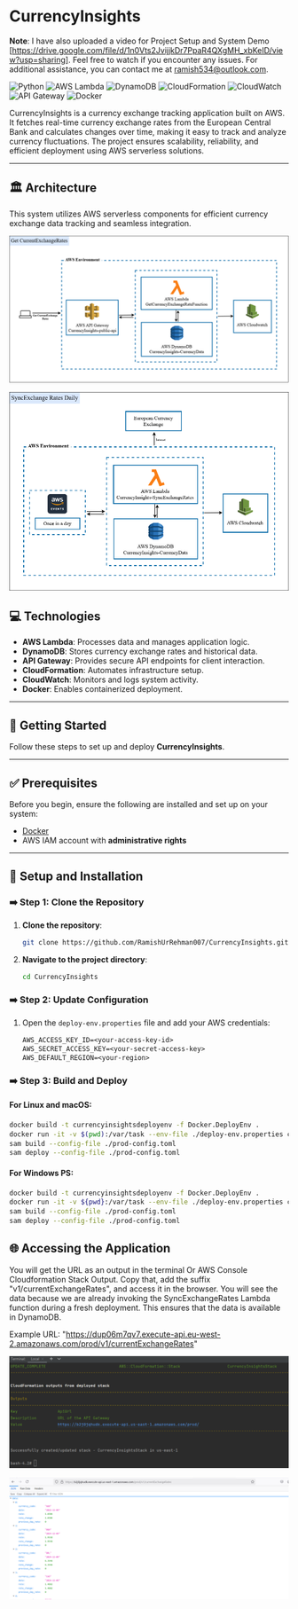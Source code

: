 # CurrencyInsights

**Note**: I have also uploaded a video for Project Setup and System Demo [https://drive.google.com/file/d/1n0Vts2JvijjkDr7PpaR4QXgMH_xbKeID/view?usp=sharing]. Feel free to watch if you encounter any issues. For additional assistance, you can contact me at ramish534@outlook.com.

![Python](https://img.shields.io/badge/Python-3776AB?style=for-the-badge&logo=python)
![AWS Lambda](https://img.shields.io/badge/AWS%20Lambda-FF9900?style=for-the-badge&logo=awslambda)
![DynamoDB](https://img.shields.io/badge/DynamoDB-4053D6?style=for-the-badge&logo=amazondynamodb)
![CloudFormation](https://img.shields.io/badge/CloudFormation-F05C79?style=for-the-badge&logo=amazonaws)
![CloudWatch](https://img.shields.io/badge/CloudWatch-FF4F8B?style=for-the-badge&logo=amazonaws)
![API Gateway](https://img.shields.io/badge/API%20Gateway-FF9900?style=for-the-badge&logo=amazonaws)
![Docker](https://img.shields.io/badge/Docker-2496ED?style=for-the-badge&logo=docker)

CurrencyInsights is a currency exchange tracking application built on AWS. It fetches real-time currency exchange rates from the European Central Bank and calculates changes over time, making it easy to track and analyze currency fluctuations. The project ensures scalability, reliability, and efficient deployment using AWS serverless solutions.

---

## 🏛 Architecture

This system utilizes AWS serverless components for efficient currency exchange data tracking and seamless integration.

![GetCurrentExchangeRatesEndpoint](images/current_exchange_rates.png)

![SyncExchangeRatesJob](images/sync_exchange_rates.png)

## 💻 Technologies

- **AWS Lambda**: Processes data and manages application logic.
- **DynamoDB**: Stores currency exchange rates and historical data.
- **API Gateway**: Provides secure API endpoints for client interaction.
- **CloudFormation**: Automates infrastructure setup.
- **CloudWatch**: Monitors and logs system activity.
- **Docker**: Enables containerized deployment.

---

## 🚀 Getting Started

Follow these steps to set up and deploy **CurrencyInsights**.

---

## ✅ Prerequisites

Before you begin, ensure the following are installed and set up on your system:

- [Docker](https://www.docker.com/products/docker-desktop)
- AWS IAM account with **administrative rights**

---

## 🔧 Setup and Installation

### ➡️ Step 1: Clone the Repository

1. **Clone the repository**:
   
    ```bash
    git clone https://github.com/RamishUrRehman007/CurrencyInsights.git
    ```

2. **Navigate to the project directory**:
   
    ```bash
    cd CurrencyInsights
    ```

### ➡️ Step 2: Update Configuration

1. Open the `deploy-env.properties` file and add your AWS credentials:
    ```properties
    AWS_ACCESS_KEY_ID=<your-access-key-id>
    AWS_SECRET_ACCESS_KEY=<your-secret-access-key>
    AWS_DEFAULT_REGION=<your-region>
    ```

### ➡️ Step 3: Build and Deploy

#### For Linux and macOS:

```bash
docker build -t currencyinsightsdeployenv -f Docker.DeployEnv .
docker run -it -v $(pwd):/var/task --env-file ./deploy-env.properties currencyinsightsdeployenv bash
sam build --config-file ./prod-config.toml
sam deploy --config-file ./prod-config.toml
```

#### For Windows PS:

```bash
docker build -t currencyinsightsdeployenv -f Docker.DeployEnv .
docker run -it -v ${pwd}:/var/task --env-file ./deploy-env.properties currencyinsightsdeployenv bash
sam build --config-file ./prod-config.toml
sam deploy --config-file ./prod-config.toml
```

## 🌐 Accessing the Application

You will get the URL as an output in the terminal Or AWS Console Cloudformation Stack Output. 
Copy that, add the suffix "v1/currentExchangeRates", and access it in the browser. You will see the data because we are already invoking the SyncExchangeRates Lambda function during a fresh deployment. This ensures that the data is available in DynamoDB.

Example URL: "https://dup06m7qv7.execute-api.eu-west-2.amazonaws.com/prod/v1/currentExchangeRates"

![Deployed](images/deployed.PNG)

![Demo](images/demo.PNG)
